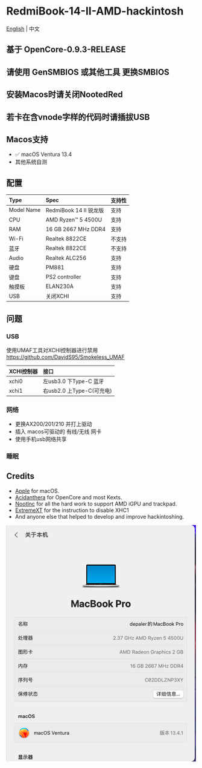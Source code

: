 # RedmiBook-14-II-AMD-hackintosh
[English](./README.md) | 中文
## 基于 OpenCore-0.9.3-RELEASE
## 请使用 GenSMBIOS 或其他工具 更换SMBIOS
## 安装Macos时请关闭NootedRed
## 若卡在含vnode字样的代码时请插拔USB

## Macos支持
- ✅ macOS Ventura 13.4
- 其他系统自测

## 配置

Type | Spec | 支持性
:---------|:---------|:---------
Model Name | RedmiBook 14 II 锐龙版 | 支持
CPU | AMD Ryzen™ 5 4500U | 支持
RAM | 16 GB 2667 MHz DDR4 | 支持
Wi-Fi | Realtek 8822CE | 不支持
蓝牙 | Realtek 8822CE | 不支持
Audio | Realtek ALC256 | 支持
硬盘 | PM881 | 支持
键盘 | PS2 controller | 支持
触摸板 | ELAN230A |支持
USB | 关闭XCHI | 支持


## 问题

### USB
使用UMAF工具对XCHI控制器进行禁用
https://github.com/DavidS95/Smokeless_UMAF

XCHI控制器 | 接口
:---------|:---------
xchi0 | 左usb3.0 下Type-C 蓝牙
xchi1 | 右usb2.0 上Type-C(可充电)

### 网络
- 更换AX200/201/210 并打上驱动
- 插入 macos可驱动的 有线/无线 网卡
- 使用手机usb网络共享

### 睡眠

## Credits

- [Apple](https://www.apple.com) for macOS.
- [Acidanthera](https://github.com/acidanthera) for OpenCore and most Kexts.
- [NootInc](https://github.com/NootInc) for all the hard work to support AMD iGPU and trackpad.
- [ExtremeXT](https://github.com/ExtremeXT) for the instruction to disable XHC1
- And anyone else that helped to develop and improve hackintoshing.

![Ventura](./Screenshots/2023-06-26.png)
